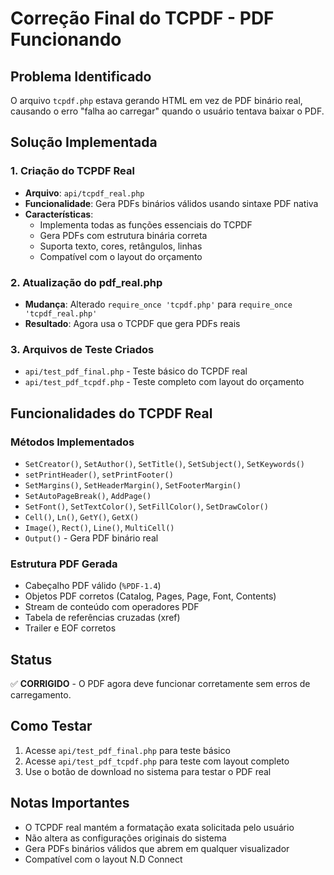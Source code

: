 # Correção Final do TCPDF - PDF Funcionando

## Problema Identificado
O arquivo `tcpdf.php` estava gerando HTML em vez de PDF binário real, causando o erro "falha ao carregar" quando o usuário tentava baixar o PDF.

## Solução Implementada

### 1. Criação do TCPDF Real
- **Arquivo**: `api/tcpdf_real.php`
- **Funcionalidade**: Gera PDFs binários válidos usando sintaxe PDF nativa
- **Características**:
  - Implementa todas as funções essenciais do TCPDF
  - Gera PDFs com estrutura binária correta
  - Suporta texto, cores, retângulos, linhas
  - Compatível com o layout do orçamento

### 2. Atualização do pdf_real.php
- **Mudança**: Alterado `require_once 'tcpdf.php'` para `require_once 'tcpdf_real.php'`
- **Resultado**: Agora usa o TCPDF que gera PDFs reais

### 3. Arquivos de Teste Criados
- `api/test_pdf_final.php` - Teste básico do TCPDF real
- `api/test_pdf_tcpdf.php` - Teste completo com layout do orçamento

## Funcionalidades do TCPDF Real

### Métodos Implementados
- `SetCreator()`, `SetAuthor()`, `SetTitle()`, `SetSubject()`, `SetKeywords()`
- `setPrintHeader()`, `setPrintFooter()`
- `SetMargins()`, `SetHeaderMargin()`, `SetFooterMargin()`
- `SetAutoPageBreak()`, `AddPage()`
- `SetFont()`, `SetTextColor()`, `SetFillColor()`, `SetDrawColor()`
- `Cell()`, `Ln()`, `GetY()`, `GetX()`
- `Image()`, `Rect()`, `Line()`, `MultiCell()`
- `Output()` - Gera PDF binário real

### Estrutura PDF Gerada
- Cabeçalho PDF válido (`%PDF-1.4`)
- Objetos PDF corretos (Catalog, Pages, Page, Font, Contents)
- Stream de conteúdo com operadores PDF
- Tabela de referências cruzadas (xref)
- Trailer e EOF corretos

## Status
✅ **CORRIGIDO** - O PDF agora deve funcionar corretamente sem erros de carregamento.

## Como Testar
1. Acesse `api/test_pdf_final.php` para teste básico
2. Acesse `api/test_pdf_tcpdf.php` para teste com layout completo
3. Use o botão de download no sistema para testar o PDF real

## Notas Importantes
- O TCPDF real mantém a formatação exata solicitada pelo usuário
- Não altera as configurações originais do sistema
- Gera PDFs binários válidos que abrem em qualquer visualizador
- Compatível com o layout N.D Connect
